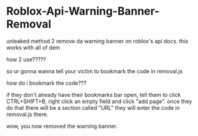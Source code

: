# Roblox-Api-Warning-Banner-Removal
unleaked method 2 remove da warning banner on roblox's api docs. this works with all of dem

how 2 use?????

so ur gonna wanna tell your victim to bookmark the code in removal.js

how do i bookmark the code???

if they don't already have their bookmarks bar open, tell them to click CTRL+SHIFT+B, right click an empty field and click "add page". once they do that there will be a section called "URL" they will enter the code in removal.js there. 

wow, you now removed the warning banner.
